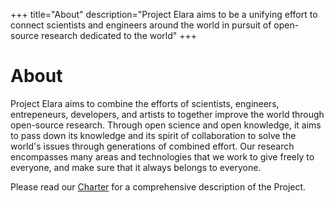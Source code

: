 +++
title="About"
description="Project Elara aims to be a unifying effort to connect scientists and engineers around the world in pursuit of open-source research dedicated to the world"
+++

# About

Project Elara aims to combine the efforts of scientists, engineers, entrepeneurs, developers, and artists to together improve the world through open-source research. Through open science and open knowledge, it aims to pass down its knowledge and its spirit of collaboration to solve the world's issues through generations of combined effort. Our research encompasses many areas and technologies that we work to give freely to everyone, and make sure that it always belongs to everyone.

Please read our [Charter](@/charter.md) for a comprehensive description of the Project.